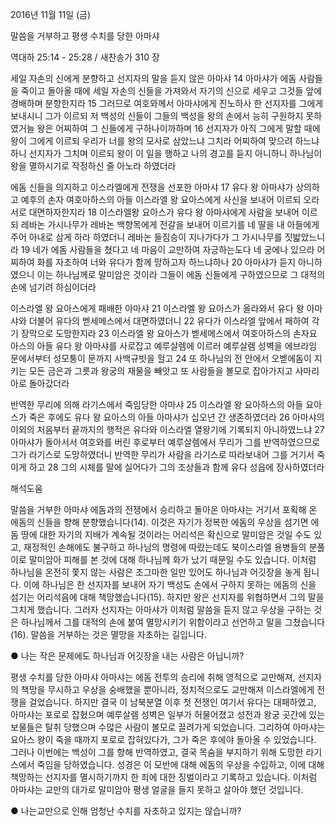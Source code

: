 2016년 11월 11일 (금)

말씀을 거부하고 평생 수치를 당한 아마샤



역대하 25:14 - 25:28 / 새찬송가 310 장


세일 자손의 신에게 분향하고 선지자의 말을 듣지 않은 아마샤
14 아마샤가 에돔 사람들을 죽이고 돌아올 때에 세일 자손의 신들을 가져와서 자기의 신으로 세우고 그것들 앞에 경배하며 분향한지라 15 그러므로 여호와께서 아마샤에게 진노하사 한 선지자를 그에게 보내시니 그가 이르되 저 백성의 신들이 그들의 백성을 왕의 손에서 능히 구원하지 못하였거늘 왕은 어찌하여 그 신들에게 구하나이까하며 16 선지자가 아직 그에게 말할 때에 왕이 그에게 이르되 우리가 너를 왕의 모사로 삼았느냐 그치라 어찌하여 맞으려 하느냐하니 선지자가 그치며 이르되 왕이 이 일을 행하고 나의 경고를 듣지 아니하니 하나님이 왕을 멸하시기로 작정하신 줄 아노라 하였더라

에돔 신들을 의지하고 이스라엘에게 전쟁을 선포한 아마샤
17 유다 왕 아마샤가 상의하고 예후의 손자 여호아하스의 아들 이스라엘 왕 요아스에게 사신을 보내어 이르되 오라 서로 대면하자한지라 18 이스라엘왕 요아스가 유다 왕 아마샤에게 사람을 보내어 이르되 레바논 가시나무가 레바논 백향목에게 전갈을 보내어 이르기를 네 딸을 내 아들에게 주어 아내로 삼게 하라 하였더니 레바논 들짐승이 지나가다가 그 가시나무를 짓밟았느니라 19 네가 에돔 사람들을 쳤다고 네 마음이 교만하여 자긍하는도다 네 궁에나 있으라 어찌하여 화를 자초하여 너와 유다가 함께 망하고자 하느냐하나 20 아마샤가 듣지 아니하였으니 이는 하나님께로 말미암은 것이라 그들이 에돔 신들에게 구하였으므로 그 대적의 손에 넘기려 하심이더라 

이스라엘 왕 요아스에게 패배한 아마샤
21 이스라엘 왕 요아스가 올라와서 유다 왕 아마샤와 더불어 유다의 벧세메스에서 대면하였더니 22 유다가 이스라엘 앞에서 패하여 각기 장막으로 도망한지라 23 이스라엘 왕 요아스가 벧세메스에서 여호아하스의 손자요 아스의 아들 유다 왕 아마샤를 사로잡고 예루살렘에 이르러 예루살렘 성벽을 에브라임 문에서부터 성모퉁이 문까지 사백규빗을 헐고 24 또 하나님의 전 안에서 오벧에돔이 지키는 모든 금은과 그릇과 왕궁의 재물을 빼앗고 또 사람들을 볼모로 잡아가지고 사마리아로 돌아갔더라

반역한 무리에 의해 라기스에서 죽임당한 아마샤
25 이스라엘 왕 요아하스의 아들 요아스가 죽은 후에도 유다 왕 요아스의 아들 아마샤가 십오년 간 생존하였더라 26 아마샤의 이외의 처음부터 끝까지의 행적은 유다와 이스라엘 열왕기에 기록되지 아니하였느냐 27 아마샤가 돌아서서 여호와를 버린 후로부터 예루살렘에서 무리가 그를 반역하였으므로 그가 라기스로 도망하였더니 반역한 무리가 사람을 라기스로 따라보내어 그를 거기서 죽이게 하고 28 그의 시체를 말에 실어다가 그의 조상들과 함께 유다 성읍에 장사하였더라

해석도움





말씀을 거부한 아마샤
에돔과의 전쟁에서 승리하고 돌아온 아마샤는 거기서 포획해 온 에돔의 신들을 향해 분향했습니다(14). 이것은 자기가 정복한 에돔의 우상을 섬기면 에돔 땅에 대한 자기의 지배가 계속될 것이라는 어리석은 확신으로 말미암은 것일 수도 있고, 재정적인 손해에도 불구하고 하나님의 명령에 따랐는데도 북이스라엘 용병들의 분풀이로 말미암아 피해를 본 것에 대해 하나님께 화가 났기 때문일 수도 있습니다. 이처럼 하나님을 온전히 쫓지 않는 사람은 조그마한 일만 있어도 하나님과 어깃장을 놓게 됩니다. 이에 하나님은 한 선지자를 보내어 자기 백성도 손에서 구하지 못하는 에돔의 신을 섬기는 어리석음에 대해 책망했습니다(15). 하지만 왕은 선지자를 위협하면서 그의 말을 그치게 했습니다. 그러자 선지자는 아마샤가 이처럼 말씀을 듣지 않고 우상을 구하는 것은 하나님께서 그를 대적의 손에 붙여 멸망시키기 위함이라고 선언하고 말을 그쳤습니다(16). 말씀을 거부하는 것은 멸망을 자초하는 길입니다.

● 나는 작은 문제에도 하나님과 어깃장을 내는 사람은 아닙니까?

평생 수치를 당한 아마샤
아마샤는 에돔 전투의 승리에 취해 영적으로 교만해져, 선지자의 책망을 무시하고 우상을 숭배했을 뿐아니라, 정치적으로도 교만해져 이스라엘에게 전쟁을 걸었습니다. 하지만 결국 이 남북분열 이후 첫 전쟁인 여기서 유다는 대패하였고, 아마샤는 포로로 잡혔으며 예루살렘 성벽은 일부가 허물어졌고 성전과 왕궁 곳간에 있는 보물들은 탈취 당했으며 수많은 사람이 볼모로 끌려가게 되었습니다. 그리하여 아마샤는 요아스 왕이 죽을 때까지 포로로 잡혀있다가, 그가 죽은 후에야 돌아올 수 있었습니다. 그러나 이번에는 백성이 그를 향해 반역하였고, 결국 목숨을 부지하기 위해 도망한 라기스에서 죽임을 당하였습니다. 성경은 이 모반에 대해 에돔의 우상을 수입하고, 이에 대해 책망하는 선지자를 멸시하기까지 한 죄에 대한 징벌이라고 기록하고 있습니다. 이처럼 아마샤는 교만의 대가로 말미암아 평생 얼굴을 들지 못하고 살아야 했던 것입니다.

● 나는교만으로 인해 엄청난 수치를 자초하고 있지는 않습니까?